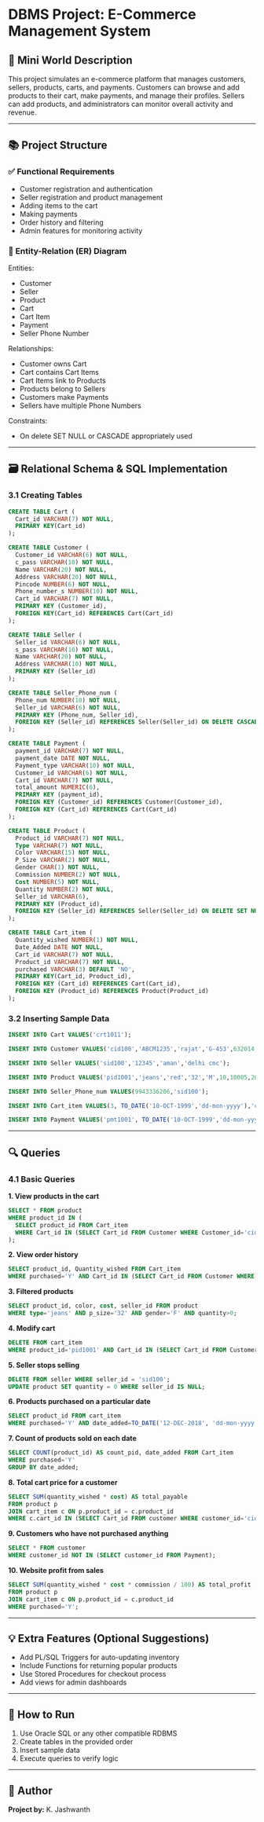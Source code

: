 # DBMS Project: E-Commerce Management System

## 📌 Mini World Description

This project simulates an e-commerce platform that manages customers, sellers, products, carts, and payments. Customers can browse and add products to their cart, make payments, and manage their profiles. Sellers can add products, and administrators can monitor overall activity and revenue.

---

## 📚 Project Structure

### ✅ Functional Requirements

* Customer registration and authentication
* Seller registration and product management
* Adding items to the cart
* Making payments
* Order history and filtering
* Admin features for monitoring activity

### 🧠 Entity-Relation (ER) Diagram

Entities:

* Customer
* Seller
* Product
* Cart
* Cart Item
* Payment
* Seller Phone Number

Relationships:

* Customer owns Cart
* Cart contains Cart Items
* Cart Items link to Products
* Products belong to Sellers
* Customers make Payments
* Sellers have multiple Phone Numbers

Constraints:

* On delete SET NULL or CASCADE appropriately used

---

## 🗃️ Relational Schema & SQL Implementation

### 3.1 Creating Tables

```sql
CREATE TABLE Cart (
  Cart_id VARCHAR(7) NOT NULL,
  PRIMARY KEY(Cart_id)
);

CREATE TABLE Customer (
  Customer_id VARCHAR(6) NOT NULL,
  c_pass VARCHAR(10) NOT NULL,
  Name VARCHAR(20) NOT NULL,
  Address VARCHAR(20) NOT NULL,
  Pincode NUMBER(6) NOT NULL,
  Phone_number_s NUMBER(10) NOT NULL,
  Cart_id VARCHAR(7) NOT NULL,
  PRIMARY KEY (Customer_id),
  FOREIGN KEY(Cart_id) REFERENCES Cart(Cart_id)
);

CREATE TABLE Seller (
  Seller_id VARCHAR(6) NOT NULL,
  s_pass VARCHAR(10) NOT NULL,
  Name VARCHAR(20) NOT NULL,
  Address VARCHAR(10) NOT NULL,
  PRIMARY KEY (Seller_id)
);

CREATE TABLE Seller_Phone_num (
  Phone_num NUMBER(10) NOT NULL,
  Seller_id VARCHAR(6) NOT NULL,
  PRIMARY KEY (Phone_num, Seller_id),
  FOREIGN KEY (Seller_id) REFERENCES Seller(Seller_id) ON DELETE CASCADE
);

CREATE TABLE Payment (
  payment_id VARCHAR(7) NOT NULL,
  payment_date DATE NOT NULL,
  Payment_type VARCHAR(10) NOT NULL,
  Customer_id VARCHAR(6) NOT NULL,
  Cart_id VARCHAR(7) NOT NULL,
  total_amount NUMERIC(6),
  PRIMARY KEY (payment_id),
  FOREIGN KEY (Customer_id) REFERENCES Customer(Customer_id),
  FOREIGN KEY (Cart_id) REFERENCES Cart(Cart_id)
);

CREATE TABLE Product (
  Product_id VARCHAR(7) NOT NULL,
  Type VARCHAR(7) NOT NULL,
  Color VARCHAR(15) NOT NULL,
  P_Size VARCHAR(2) NOT NULL,
  Gender CHAR(1) NOT NULL,
  Commission NUMBER(2) NOT NULL,
  Cost NUMBER(5) NOT NULL,
  Quantity NUMBER(2) NOT NULL,
  Seller_id VARCHAR(6),
  PRIMARY KEY (Product_id),
  FOREIGN KEY (Seller_id) REFERENCES Seller(Seller_id) ON DELETE SET NULL
);

CREATE TABLE Cart_item (
  Quantity_wished NUMBER(1) NOT NULL,
  Date_Added DATE NOT NULL,
  Cart_id VARCHAR(7) NOT NULL,
  Product_id VARCHAR(7) NOT NULL,
  purchased VARCHAR(3) DEFAULT 'NO',
  PRIMARY KEY(Cart_id, Product_id),
  FOREIGN KEY (Cart_id) REFERENCES Cart(Cart_id),
  FOREIGN KEY (Product_id) REFERENCES Product(Product_id)
);
```

### 3.2 Inserting Sample Data

```sql
INSERT INTO Cart VALUES('crt1011');

INSERT INTO Customer VALUES('cid100','ABCM1235','rajat','G-453',632014,9893135876, 'crt1011');

INSERT INTO Seller VALUES('sid100','12345','aman','delhi cmc');

INSERT INTO Product VALUES('pid1001','jeans','red','32','M',10,10005,20,'sid100');

INSERT INTO Seller_Phone_num VALUES(9943336206,'sid100');

INSERT INTO Cart_item VALUES(3, TO_DATE('10-OCT-1999','dd-mon-yyyy'),'crt1011','pid1001','Y');

INSERT INTO Payment VALUES('pmt1001', TO_DATE('10-OCT-1999','dd-mon-yyyy'),'online','cid100','crt1011', NULL);
```

---

## 🔍 Queries

### 4.1 Basic Queries

**1. View products in the cart**

```sql
SELECT * FROM product
WHERE product_id IN (
  SELECT product_id FROM Cart_item
  WHERE Cart_id IN (SELECT Cart_id FROM Customer WHERE Customer_id='cid100') AND purchased='NO'
);
```

**2. View order history**

```sql
SELECT product_id, Quantity_wished FROM Cart_item
WHERE purchased='Y' AND Cart_id IN (SELECT Cart_id FROM Customer WHERE Customer_id='cid101');
```

**3. Filtered products**

```sql
SELECT product_id, color, cost, seller_id FROM product
WHERE type='jeans' AND p_size='32' AND gender='F' AND quantity>0;
```

**4. Modify cart**

```sql
DELETE FROM cart_item
WHERE product_id='pid1001' AND Cart_id IN (SELECT Cart_id FROM Customer WHERE Customer_id='cid100');
```

**5. Seller stops selling**

```sql
DELETE FROM seller WHERE seller_id = 'sid100';
UPDATE product SET quantity = 0 WHERE seller_id IS NULL;
```

**6. Products purchased on a particular date**

```sql
SELECT product_id FROM cart_item
WHERE purchased='Y' AND date_added=TO_DATE('12-DEC-2018', 'dd-mon-yyyy');
```

**7. Count of products sold on each date**

```sql
SELECT COUNT(product_id) AS count_pid, date_added FROM Cart_item
WHERE purchased='Y'
GROUP BY date_added;
```

**8. Total cart price for a customer**

```sql
SELECT SUM(quantity_wished * cost) AS total_payable
FROM product p
JOIN cart_item c ON p.product_id = c.product_id
WHERE c.cart_id IN (SELECT Cart_id FROM customer WHERE customer_id='cid101') AND purchased='Y';
```

**9. Customers who have not purchased anything**

```sql
SELECT * FROM customer
WHERE customer_id NOT IN (SELECT customer_id FROM Payment);
```

**10. Website profit from sales**

```sql
SELECT SUM(quantity_wished * cost * commission / 100) AS total_profit
FROM product p
JOIN cart_item c ON p.product_id = c.product_id
WHERE purchased='Y';
```

---

## 💡 Extra Features (Optional Suggestions)

* Add PL/SQL Triggers for auto-updating inventory
* Include Functions for returning popular products
* Use Stored Procedures for checkout process
* Add views for admin dashboards

---

## 📎 How to Run

1. Use Oracle SQL or any other compatible RDBMS
2. Create tables in the provided order
3. Insert sample data
4. Execute queries to verify logic

---

## 📌 Author

**Project by:** K. Jashwanth
